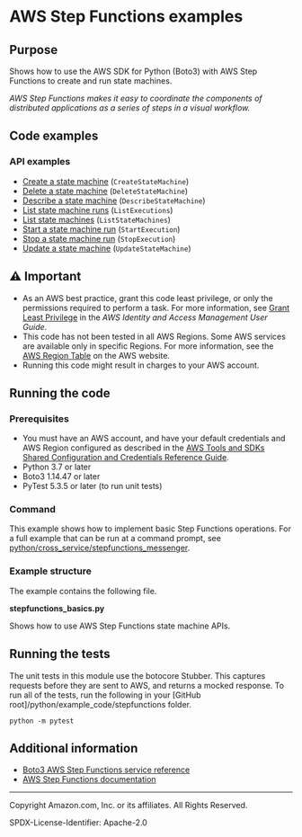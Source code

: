 # AWS Step Functions examples

## Purpose

Shows how to use the AWS SDK for Python (Boto3) with AWS Step Functions to
create and run state machines.

_AWS Step Functions makes it easy to coordinate the components of distributed
applications as a series of steps in a visual workflow._

## Code examples

### API examples

-   [Create a state machine](stepfunctions_basics.py)
    (`CreateStateMachine`)
-   [Delete a state machine](stepfunctions_basics.py)
    (`DeleteStateMachine`)
-   [Describe a state machine](stepfunctions_basics.py)
    (`DescribeStateMachine`)
-   [List state machine runs](stepfunctions_basics.py)
    (`ListExecutions`)
-   [List state machines](stepfunctions_basics.py)
    (`ListStateMachines`)
-   [Start a state machine run](stepfunctions_basics.py)
    (`StartExecution`)
-   [Stop a state machine run](stepfunctions_basics.py)
    (`StopExecution`)
-   [Update a state machine](stepfunctions_basics.py)
    (`UpdateStateMachine`)

## ⚠ Important

-   As an AWS best practice, grant this code least privilege, or only the
    permissions required to perform a task. For more information, see
    [Grant Least Privilege](https://docs.aws.amazon.com/IAM/latest/UserGuide/best-practices.html#grant-least-privilege)
    in the _AWS Identity and Access Management
    User Guide_.
-   This code has not been tested in all AWS Regions. Some AWS services are
    available only in specific Regions. For more information, see the
    [AWS Region Table](https://aws.amazon.com/about-aws/global-infrastructure/regional-product-services/)
    on the AWS website.
-   Running this code might result in charges to your AWS account.

## Running the code

### Prerequisites

-   You must have an AWS account, and have your default credentials and AWS Region
    configured as described in the [AWS Tools and SDKs Shared Configuration and
    Credentials Reference Guide](https://docs.aws.amazon.com/credref/latest/refdocs/creds-config-files.html).
-   Python 3.7 or later
-   Boto3 1.14.47 or later
-   PyTest 5.3.5 or later (to run unit tests)

### Command

This example shows how to implement basic Step Functions operations. For
a full example that can be run at a command prompt, see
[python/cross_service/stepfunctions_messenger](https://github.com/picante-io/aws-doc-sdk-examples/tree/master/python/cross_service/stepfunctions_messenger).

### Example structure

The example contains the following file.

**stepfunctions_basics.py**

Shows how to use AWS Step Functions state machine APIs.

## Running the tests

The unit tests in this module use the botocore Stubber. This captures requests before
they are sent to AWS, and returns a mocked response. To run all of the tests,
run the following in your [GitHub root]/python/example_code/stepfunctions
folder.

```
python -m pytest
```

## Additional information

-   [Boto3 AWS Step Functions service reference](https://boto3.amazonaws.com/v1/documentation/api/latest/reference/services/stepfunctions.html)
-   [AWS Step Functions documentation](https://docs.aws.amazon.com/step-functions)

---

Copyright Amazon.com, Inc. or its affiliates. All Rights Reserved.

SPDX-License-Identifier: Apache-2.0
